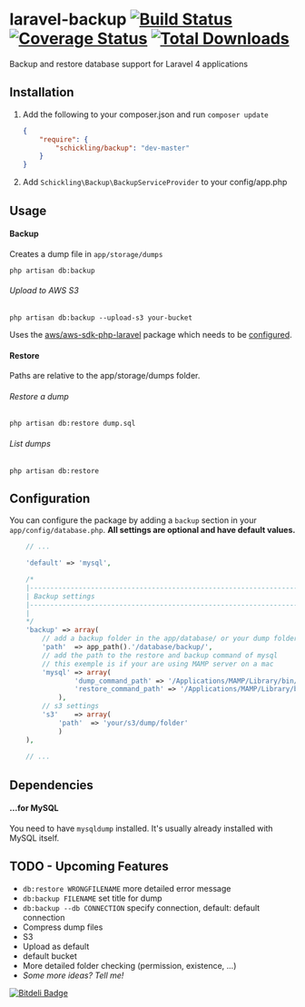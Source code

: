 laravel-backup [![Build Status](https://travis-ci.org/schickling/laravel-backup.png)](https://travis-ci.org/schickling/laravel-backup) [![Coverage Status](https://coveralls.io/repos/schickling/laravel-backup/badge.png?branch=master)](https://coveralls.io/r/schickling/laravel-backup?branch=master) [![Total Downloads](https://poser.pugx.org/schickling/backup/downloads.png)](https://packagist.org/packages/schickling/backup)
==============

Backup and restore database support for Laravel 4 applications

## Installation

1. Add the following to your composer.json and run `composer update`

    ```json
    {
        "require": {
            "schickling/backup": "dev-master"
        }
    }
    ```

2. Add `Schickling\Backup\BackupServiceProvider` to your config/app.php

## Usage

#### Backup
Creates a dump file in `app/storage/dumps`
```
php artisan db:backup
```

###### Upload to AWS S3
```
php artisan db:backup --upload-s3 your-bucket
```
Uses the [aws/aws-sdk-php-laravel](https://github.com/aws/aws-sdk-php-laravel) package which needs to be [configured](https://github.com/aws/aws-sdk-php-laravel#configuration).

#### Restore
Paths are relative to the app/storage/dumps folder.

###### Restore a dump
```
php artisan db:restore dump.sql
```

###### List dumps
```
php artisan db:restore
```

## Configuration
You can configure the package by adding a `backup` section in your `app/config/database.php`. __All settings are optional and have default values.__
```php
    // ...

    'default' => 'mysql',

    /*
    |--------------------------------------------------------------------------
    | Backup settings
    |--------------------------------------------------------------------------
    |
    */
    'backup' => array(
    	// add a backup folder in the app/database/ or your dump folder
        'path'  => app_path().'/database/backup/',
        // add the path to the restore and backup command of mysql
        // this exemple is if your are using MAMP server on a mac
        'mysql' => array(
    			'dump_command_path' => '/Applications/MAMP/Library/bin/',
    			'restore_command_path' => '/Applications/MAMP/Library/bin/',
    		),
        // s3 settings
        's3'    => array(
            'path'  => 'your/s3/dump/folder'
            )
    ),
    
    // ...
```

## Dependencies

#### ...for MySQL
You need to have `mysqldump` installed. It's usually already installed with MySQL itself.

## TODO - Upcoming Features
* `db:restore WRONGFILENAME` more detailed error message
* `db:backup FILENAME` set title for dump
* `db:backup --db CONNECTION` specify connection, default: default connection
* Compress dump files
* S3
 * Upload as default
 * default bucket
* More detailed folder checking (permission, existence, ...)
* *Some more ideas? Tell me!*


[![Bitdeli Badge](https://d2weczhvl823v0.cloudfront.net/schickling/laravel-backup/trend.png)](https://bitdeli.com/free "Bitdeli Badge")

